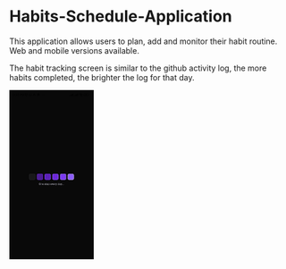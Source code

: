 # Habits-Schedule-Application

This application allows users to plan, add and monitor their habit routine. Web and mobile versions available.


The habit tracking screen is similar to the github activity log, the more habits completed, the brighter the log for that day.

<img src="https://github.com/RafaeldeLimaThomaz/Habits-Schedule-Application/blob/master/readme_assets/welcome_screen.jpg "  width="30%" height="30%" />

